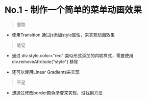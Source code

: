 # No.1 - 制作一个简单的菜单动画效果

>思路

+ 使用Transition
    通过js添加style属性，来实现动画效果

>笔记

+ 通过 div.style.color="red" 类似形式添加的内联样式，需要使用div.removeAttribute("style") 移除

+ 还可以使用Linear Gradients来实现

>不足

+ 想通过修改border颜色渐变来实现，没找到方法